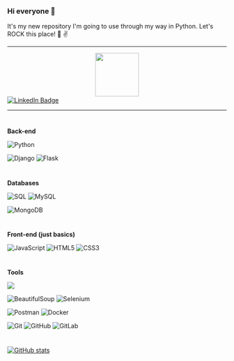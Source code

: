### Hi everyone 👋

It's my new repository I'm going to use through my way in Python.
Let's ROCK this place! :guitar: :v:

---       
<div id="header" align="center">
  <img src="https://media.giphy.com/media/KAq5w47R9rmTuvWOWa/giphy.gif" width="100"/>
</div>


<a href="https://www.linkedin.com/in/aliaksandr-zhavarankau/">
<div id="badges">
  <img src="https://img.shields.io/badge/LinkedIn-blue?style=for-the-badge&logo=linkedin&logoColor=white" alt="LinkedIn Badge"/>
</div>    
</a>

---
#
**Back-end**

![Python](https://img.shields.io/badge/python-3670A0?style=for-the-badge&logo=python&logoColor=ffdd54) 

![Django](https://img.shields.io/badge/django-%23092E20.svg?style=for-the-badge&logo=django&logoColor=white)
![Flask](https://img.shields.io/badge/flask-%23000.svg?style=for-the-badge&logo=flask&logoColor=white) 

#
**Databases**

![SQL](https://img.shields.io/badge/sql-orange?style=for-the-badge&logo=sql&logoColor=white)
![MySQL](https://img.shields.io/badge/mysql-%2300f.svg?style=for-the-badge&logo=mysql&logoColor=white)

![MongoDB](https://img.shields.io/badge/MongoDB-%23323330.svg?style=for-the-badge&logo=MongoDB&logoColor=green)
#
**Front-end (just basics)**

![JavaScript](https://img.shields.io/badge/javascript-%23323330.svg?style=for-the-badge&logo=javascript&logoColor=%23F7DF1E)
![HTML5](https://img.shields.io/badge/html5-%23E34F26.svg?style=for-the-badge&logo=html5&logoColor=white)
![CSS3](https://img.shields.io/badge/css3-%231572B6.svg?style=for-the-badge&logo=css3&logoColor=white)
#
**Tools**

<img src="https://img.shields.io/badge/pycharm-green?style=for-the-badge&logo=pycharm&logoColor=white">

![BeautifulSoup](https://img.shields.io/badge/Beautiful%20Soup-grey?style=for-the-badge&logo=beautiful%20soup&logoColor=black)
![Selenium](https://img.shields.io/badge/-selenium-%43B02A?style=for-the-badge&logo=selenium&logoColor=white)

![Postman](https://img.shields.io/badge/Postman-FF6C37?style=for-the-badge&logo=postman&logoColor=white)
![Docker](https://img.shields.io/badge/docker-%230db7ed.svg?style=for-the-badge&logo=docker&logoColor=white)

![Git](https://img.shields.io/badge/git-%23F05033.svg?style=for-the-badge&logo=git&logoColor=white)
![GitHub](https://img.shields.io/badge/github-%23121011.svg?style=for-the-badge&logo=github&logoColor=white)
![GitLab](https://img.shields.io/badge/gitlab-%23181717.svg?style=for-the-badge&logo=gitlab&logoColor=white)
#
[![GitHub stats](https://github-readme-stats.vercel.app/api?username=a-zhavarankau)](https://github.com/a-zhavarankau/github-readme-stats)




<!--
![Python](https://img.shields.io/badge/python-3670A0?style=for-the-badge&logo=python&logoColor=ffdd54) 
![Django](https://img.shields.io/badge/django-%23092E20.svg?style=for-the-badge&logo=django&logoColor=white) 
![BeautifulSoup](https://img.shields.io/badge/-beautifulsoup-grey?style=for-the-badge&logo=beautifulsoup&logoColor=black)
<img src="https://img.shields.io/badge/beautifulsoup-blue?style=for-the-badge&logo=beautiful-soup&logoColor=white">
<img src="https://img.shields.io/badge/pycharm-orange?style=for-the-badge&logo=pycharm&logoColor=white">
![MongoDB](https://img.shields.io/badge/MongoDB-%23323330.svg?style=for-the-badge&logo=MongoDB&logoColor=green)
<img src="https://img.shields.io/badge/mongodb-grey?style=for-the-badge&logo=mongodb&logoColor=green">
-->

<!--
**a-zhavarankau/a-zhavarankau** is a ✨ _special_ ✨ repository because its `README.md` (this file) appears on your GitHub profile.

Here are some ideas to get you started:

- 🔭 I’m currently working on ...
- 🌱 I’m currently learning ...
- 👯 I’m looking to collaborate on ...
- 🤔 I’m looking for help with ...
- 💬 Ask me about ...
- 📫 How to reach me: ...
- 😄 Pronouns: ...
- ⚡ Fun fact: ...
-->
